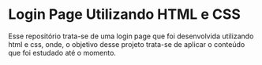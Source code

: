 # Login Page Utilizando HTML e CSS

Esse repositório trata-se de uma login page que foi desenvolvida utilizando html e css, onde, o objetivo desse projeto trata-se de aplicar o conteúdo que foi estudado até o momento.
